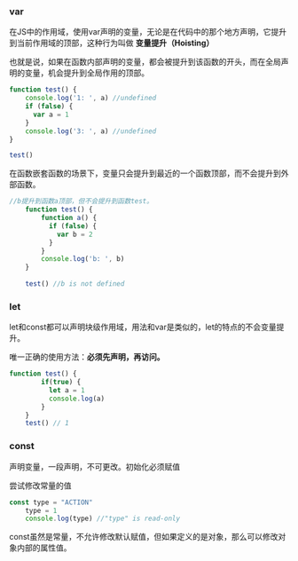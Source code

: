 
### var
在JS中的作用域，使用var声明的变量，无论是在代码中的那个地方声明，它提升到当前作用域的顶部，这种行为叫做 **变量提升（Hoisting）**

也就是说，如果在函数内部声明的变量，都会被提升到该函数的开头，而在全局声明的变量，机会提升到全局作用的顶部。

```javascript
function test() {
    console.log('1: ', a) //undefined
    if (false) {
      var a = 1
    }
    console.log('3: ', a) //undefined
}

test()
```

在函数嵌套函数的场景下，变量只会提升到最近的一个函数顶部，而不会提升到外部函数。

```javascript
//b提升到函数a顶部，但不会提升到函数test。
    function test() {
        function a() {
          if (false) {
            var b = 2
          }
        }
        console.log('b: ', b)
    }
    
    test() //b is not defined
```

### let
let和const都可以声明块级作用域，用法和var是类似的，let的特点的不会变量提升。

唯一正确的使用方法：**必须先声明，再访问。**

```javascript
function test() {
        if(true) {
          let a = 1
          console.log(a)
        }
    }
    test() // 1
```

### const 
声明变量，一段声明，不可更改。初始化必须赋值

尝试修改常量的值
```javascript
const type = "ACTION"
    type = 1
    console.log(type) //"type" is read-only
```

const虽然是常量，不允许修改默认赋值，但如果定义的是对象，那么可以修改对象内部的属性值。


